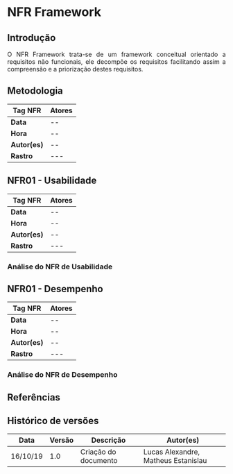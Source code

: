 # NFR Framework

## Introdução 

<p align="justify">
O NFR Framework trata-se de um framework conceitual orientado a requisitos não funcionais, ele decompõe os requisitos facilitando assim a compreensão e a priorização destes requisitos.


## Metodologia

| Tag NFR | Atores |  
|--|--|
|**Data**| -- |
|**Hora**| -- |
|**Autor(es)**| -- |
|**Rastro**| --- |

## NFR01 - Usabilidade


| Tag NFR | Atores |  
|--|--|
|**Data**| -- |
|**Hora**| -- |
|**Autor(es)**| -- |
|**Rastro**| --- |

### Análise do NFR de Usabilidade

## NFR01 - Desempenho


| Tag NFR | Atores |  
|--|--|
|**Data**| -- |
|**Hora**| -- |
|**Autor(es)**| -- |
|**Rastro**| --- |

### Análise do NFR de Desempenho




## Referências



## Histórico de versões

|Data|Versão|Descrição|Autor(es)|
|----|------|---------|---------|
16/10/19|1.0|Criação do documento|Lucas Alexandre, Matheus Estanislau|
